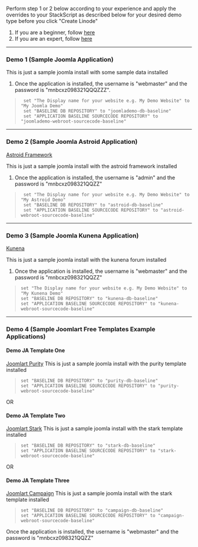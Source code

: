 Perform step 1 or 2 below according to your experience and apply the overrides to your StackScript as described below for your desired demo type before you click "Create Linode"

1. If you are a beginner, follow [here](./QuickStartDemosPrepBeginnerLevel.md)  
2. If you are an expert, follow [here](./QuickStartDemosPrepExpertLevel.md)

-------------------------

### Demo 1 (Sample Joomla Application)

This is just a sample joomla install with some sample data installed 

1. Once the application is installed, the username is "webmaster" and the password is "mnbcxz098321QQQZZZ".
 
>      set "The Display name for your website e.g. My Demo Website" to "My Joomla Demo"  
>      set "BASELINE DB REPOSITORY" to "joomlademo-db-baseline" 
>      set "APPLICATION BASELINE SOURCECODE REPOSITORY" to "joomlademo-webroot-sourcecode-baseline"  

---------------------------

### Demo 2 (Sample Joomla Astroid Application) 

[Astroid Framework](https://astroidframe.work/)

This is just a sample joomla install with the astroid framework installed

1. Once the application is installed, the username is "admin" and the password is "mnbcxz098321QQZZ"
 
>      set "The Display name for your website e.g. My Demo Website" to "My Astroid Demo"   
>      set "BASELINE DB REPOSITORY" to "astroid-db-baseline" 
>      set "APPLICATION BASELINE SOURCECODE REPOSITORY" to "astroid-webroot-sourcecode-baseline"   


----------------------------
### Demo 3 (Sample Joomla Kunena Application) 

[Kunena](https://www.kunena.org)

This is just a sample joomla install with the kunena forum installed

1. Once the application is installed, the username is "webmaster" and the password is "mnbcxz098321QQZZ"
 
>     set "The Display name for your website e.g. My Demo Website" to "My Kunena Demo"   
>     set "BASELINE DB REPOSITORY" to "kunena-db-baseline" 
>     set "APPLICATION BASELINE SOURCECODE REPOSITORY" to "kunena-webroot-sourcecode-baseline"   


----------------------------

### Demo 4 (Sample Joomlart Free Templates Example Applications) 

#### Demo JA Template One  

[Joomlart Purity](https://www.joomlart.com/joomla/templates/ja-purity-iv)
This is just a sample joomla install with the purity template installed 

>     set "BASELINE DB REPOSITORY" to "purity-db-baseline" 
>     set "APPLICATION BASELINE SOURCECODE REPOSITORY" to "purity-webroot-sourcecode-baseline"   

OR  

#### Demo JA Template Two  
[Joomlart Stark](https://www.joomlart.com/joomla/templates/ja-stark)
This is just a sample joomla install with the stark template installed 

>     set "BASELINE DB REPOSITORY" to "stark-db-baseline" 
>     set "APPLICATION BASELINE SOURCECODE REPOSITORY" to "stark-webroot-sourcecode-baseline"  

OR 

#### Demo JA Template Three  
[Joomlart Campaign](https://www.joomlart.com/joomla/templates/ja-campaign)
This is just a sample joomla install with the stark template installed 

>     set "BASELINE DB REPOSITORY" to "campaign-db-baseline" 
>     set "APPLICATION BASELINE SOURCECODE REPOSITORY" to "campaign-webroot-sourcecode-baseline"    


Once the application is installed, the username is "webmaster" and the password is "mnbcxz098321QQZZ"
